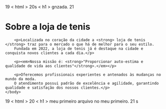 <!DOCTYPE html>
<html lang="pt-br">
    <head>
        <meta charset="UTF-8">
        <title>loja de tenis do gn</title>
    </head>
    <body></html>
19
< html >
20s
< h1 > gnzada. </ h1 >
21
</ html >
        <h1>Sobre a loja de tenis</h1>

        <p>Localizada no coração da cidade a <strong> loja de tenis </strong> traz para o mercado o que há de melhor para o seu estilo. 
        Fundada em 2022, a loja de tenis já é destaque na cidade e conquista novos clientes a cada dia.</p>

        <p><em>Nossa missão é: <strong>"Proporcionar auto-estima e qualidade de vida aos clientes"</strong>.</em></p>

        <p>Oferecemos profissionais experientes e antenados às mudanças no mundo da moda. 
        O atendimento possui padrão de excelência e agilidade, garantindo qualidade e satisfação dos nossos clientes.</p>
    </body>

</html>
19
< html >
20
< h1 > meu primeiro arquivo no meu primeiro. </ h1 >
21
</ html >
s
